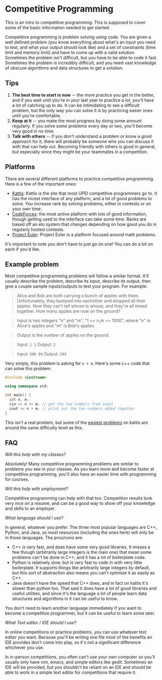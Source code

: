 # Competitive Programming

This is an intro to competitive programming. This is supposed to cover some of the basic information needed to get started.

Competitive programming is problem solving using code. You are given a well defined problem (you know everything about what's an input you need to test, and what your output should look like) and a set of constraints (time limit and memory limit) and have to come up with a valid solution. Sometimes the problem isn't difficult, but you have to be able to code it fast. Sometimes the problem is incredibly difficult, and you need vast knowledge of obscure algorithms and data structures to get a solution. 

## Tips

1. **The best time to start is now** -- the more practice you get in the better, and if you wait until you're in your last year to practice a lot, you'll have a lot of catching up to do. It can be intimidating to see a difficult problem, but the only way you can solve it is by practicing easier ones until you're comfortable.
2. **Keep at it** -- you make the most progress by doing some amount regularly. If you solve some problems every day or two, you'll become very good in no time.
3. **Talk with others** -- if you don't understand a problem or know a good approach for it, there will probably be someone who you can discuss it with that can help out. Becoming friendly with others is good in general, but especially since they might be your teammates in a competition.

## Platforms

There are several different platforms to practice competitive programming. Here is a few of the important ones:

- [Kattis](https://open.kattis.com/universities/upei.ca): Kattis is the site that most UPEI competitive programmers go to. It has the nicest interface of any platform, and a lot of good problems to solve. You increase rank by solving problems, either in contests or on your own time.
- [CodeForces](https://codeforces.com/): the most active platform with lots of good information, though getting used to the interface can take some time. Ranks are based off an elo system that changes depending on how good you do in regularly hosted contests.
- [Project Euler](https://projecteuler.net/): Project Euler is a platform focused around math problems.

It's important to note you don't have to just go on one! You can do a bit on each if you'd like.

## Example problem

Most competitive programming problems will follow a similar format. It'll usually describe the problem, describe its input, describe its output, then give a couple sample inputs/outputs to test your program. For example:

> Alice and Bob are both carrying a bunch of apples with them. Unfortunately, they bumped into eachother and dropped all their apples. Now they can't tell whose is whose, and they're all mixed together. How many apples are now on the ground?

> Input is two integers "n" and "m", "1 <= n,m <= 1000", where "n" is Alice's apples and "m" is Bob's apples.

> Output is the number of apples on the ground.

> Input: `1 1` Output: `2`

> Input: `500 99` Output: `599`

Very simply, this problem is asking for `n + m`. Here's some c++ code that can solve this problem:
```cpp
#include <iostream>

using namespace std;

int main() {
  int n, m;
  cin >> n >> m; // get the two numbers from input
  cout << n + m; // print out the two numbers added together
}
```

This isn't a real problem, but some of the [easiest problems](https://open.kattis.com/problems?order=problem_difficulty) on kattis are around the same difficulty level as this.

## FAQ

*Will this help with my classes?*

Absolutely! Many competitive programming problems are similar to problems you see in your classes. As you learn more and become faster at competitive programming, you'll also have an easier time with programming for courses.

*Will this help with employment?*

Competitive programming can help with that too. Competition results look very nice on a resume, and can be a good way to show off your knowledge and skills to an employer.

*What language should I use?*

In general, whatever you prefer. The three most popular languages are C++, Python, and Java, so most resources (including the ones here) will only be in those languages. The pros/cons are:
- C++ is very fast, and does have some very good libraries. It misses a few though (arbitrarily large integers is the main one) that mean some problems can't be done in C++, and it has a lot of boilerplate code.
- Python is relatively slow, but is very fast to code in with very little boilerplate. It supports things like arbitrarily large integers by default, but this sort of abstraction also means you can't optimize it as easily as C++.
- Java doesn't have the speed that C++ does, and in fact on kattis it's slower than python too. That said it does have a lot of good libraries and useful utilities, and since it's the language a lot of people learn data structures and algorithms in it can be useful to know.

You don't need to learn another language immediately if you want to become a competitive programmer, but it can be useful to learn some later.

*What Text editor / IDE should I use?*

In online competitions or practice problems, you can use whatever text editor you want. Because you'll be writing one file most of the benefits an IDE provides don't come into play, so it's not a significant difference whichever you use.

In in-person competitions, you often can't use your own computer so you'll usually only have vim, emacs, and simple editors like gedit. Sometimes an IDE will be provided, but you shouldn't be reliant on an IDE and should be able to work in a simple text editor for competitions that require it.
